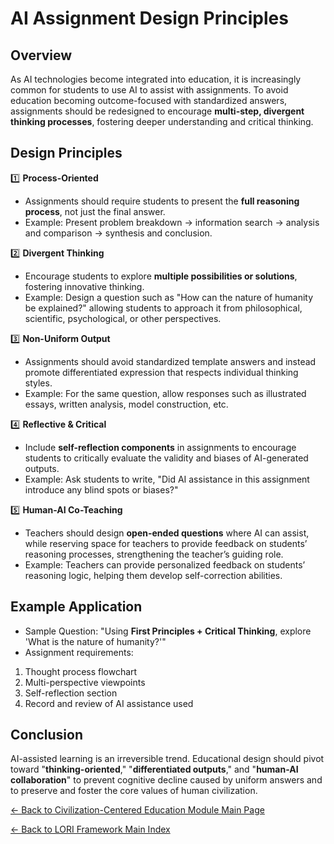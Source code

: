 # AI Assignment Design Principles

## Overview

As AI technologies become integrated into education, it is increasingly common for students to use AI to assist with assignments. To avoid education becoming outcome-focused with standardized answers, assignments should be redesigned to encourage **multi-step, divergent thinking processes**, fostering deeper understanding and critical thinking.

## Design Principles

1️⃣ **Process-Oriented**
- Assignments should require students to present the **full reasoning process**, not just the final answer.
- Example: Present problem breakdown → information search → analysis and comparison → synthesis and conclusion.

2️⃣ **Divergent Thinking**
- Encourage students to explore **multiple possibilities or solutions**, fostering innovative thinking.
- Example: Design a question such as "How can the nature of humanity be explained?" allowing students to approach it from philosophical, scientific, psychological, or other perspectives.

3️⃣ **Non-Uniform Output**
- Assignments should avoid standardized template answers and instead promote differentiated expression that respects individual thinking styles.
- Example: For the same question, allow responses such as illustrated essays, written analysis, model construction, etc.

4️⃣ **Reflective & Critical**
- Include **self-reflection components** in assignments to encourage students to critically evaluate the validity and biases of AI-generated outputs.
- Example: Ask students to write, "Did AI assistance in this assignment introduce any blind spots or biases?"

5️⃣ **Human-AI Co-Teaching**
- Teachers should design **open-ended questions** where AI can assist, while reserving space for teachers to provide feedback on students’ reasoning processes, strengthening the teacher’s guiding role.
- Example: Teachers can provide personalized feedback on students’ reasoning logic, helping them develop self-correction abilities.

## Example Application

- Sample Question: "Using **First Principles + Critical Thinking**, explore 'What is the nature of humanity?'"
- Assignment requirements:
1. Thought process flowchart
2. Multi-perspective viewpoints
3. Self-reflection section
4. Record and review of AI assistance used

## Conclusion

AI-assisted learning is an irreversible trend. Educational design should pivot toward "**thinking-oriented**," "**differentiated outputs**," and "**human-AI collaboration**" to prevent cognitive decline caused by uniform answers and to preserve and foster the core values of human civilization.

[← Back to Civilization-Centered Education Module Main Page](index.md)

[← Back to LORI Framework Main Index](../../index.md)
